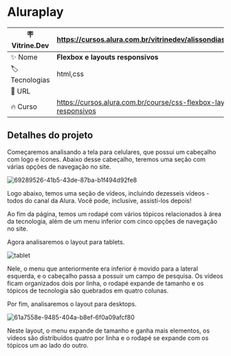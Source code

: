 # Aluraplay

| :placard: Vitrine.Dev |https://cursos.alura.com.br/vitrinedev/alissondias120894    |
| -------------  | --- |
| :sparkles: Nome        | **Flexbox e layouts responsivos**
| :label: Tecnologias |  html,css
| :rocket: URL         | 
| :fire: Curso     | https://cursos.alura.com.br/course/css-flexbox-layouts-responsivos


## Detalhes do projeto

Começaremos analisando a tela para celulares, que possui um cabeçalho com logo e ícones. Abaixo desse cabeçalho, teremos uma seção com várias opções de navegação no site.

![69289526-41b5-43de-87ba-b1f494d92fe8](https://user-images.githubusercontent.com/84820359/212966345-66f1e46c-65ab-4381-b06f-eff0c517353e.png#vitrinedev)

Logo abaixo, temos uma seção de vídeos, incluindo dezesseis vídeos - todos do canal da Alura. Você pode, inclusive, assistí-los depois!

Ao fim da página, temos um rodapé com vários tópicos relacionados à área da tecnologia, além de um menu inferior com cinco opções de navegação no site.

Agora analisaremos o layout para tablets.

![tablet](https://user-images.githubusercontent.com/84820359/212966521-26f4047a-c1ae-48b9-b1ca-cff256c1785a.png#vitrinedev)

Nele, o menu que anteriormente era inferior é movido para a lateral esquerda, e o cabeçalho passa a possuir um campo de pesquisa. Os vídeos ficam organizados dois por linha, o rodapé expande de tamanho e os tópicos de tecnologia são quebrados em quatro colunas.

Por fim, analisaremos o layout para desktops.

![61a7558e-9485-404a-b8ef-6f0a09afcf80](https://user-images.githubusercontent.com/84820359/212966667-42fabc69-e99a-4bec-9183-801733d3d987.png#vitrinedev)

Neste layout, o menu expande de tamanho e ganha mais elementos, os vídeos são distribuídos quatro por linha e o rodapé se expande com os tópicos um ao lado do outro.
